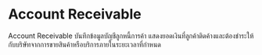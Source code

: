 # Account Receivable

Account Receivable บันทึกข้อมูลบัญชีลูกหนี้การค้า แสดงยอดเงินที่ลูกค้าติดค้างและต้องชำระให้กับบริษัทจากการขายสินค้าหรือบริการภายในระยะเวลาที่กำหนด
